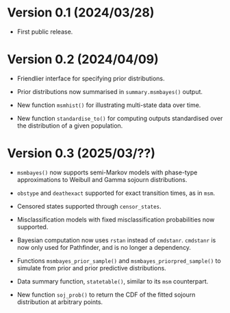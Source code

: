 # Version 0.1 (2024/03/28)

* First public release.


# Version 0.2 (2024/04/09)

* Friendlier interface for specifying prior distributions.

* Prior distributions now summarised in `summary.msmbayes()` output.

* New function `msmhist()` for illustrating multi-state data over time.

* New function `standardise_to()` for computing outputs standardised
  over the distribution of a given population.


# Version 0.3 (2025/03/??)

* `msmbayes()` now supports semi-Markov models with phase-type approximations to Weibull and Gamma sojourn distributions.

* `obstype` and `deathexact` supported for exact transition times, as in `msm`. 

* Censored states supported through `censor_states`.

* Misclassification models with fixed misclassification probabilities now supported.

* Bayesian computation now uses `rstan` instead of `cmdstanr`.  `cmdstanr` is now only used for Pathfinder, and is no longer a dependency.

* Functions `msmbayes_prior_sample()` and `msmbayes_priorpred_sample()` to simulate from prior and prior predictive distributions.

* Data summary function, `statetable()`, similar to its `msm` counterpart.

* New function `soj_prob()` to return the CDF of the fitted sojourn distribution at arbitrary points.
